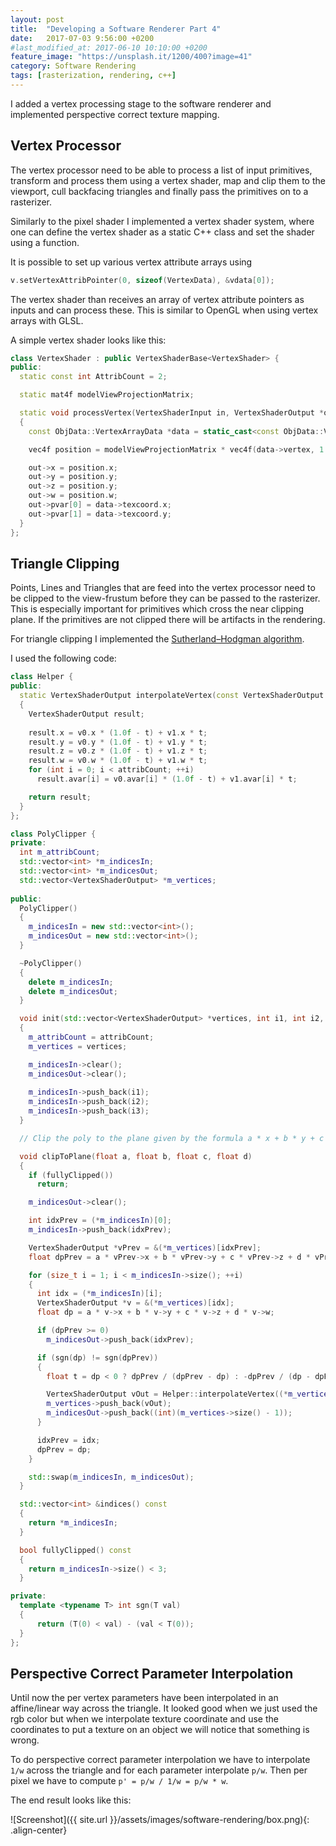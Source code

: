 ```yaml
---
layout: post
title:  "Developing a Software Renderer Part 4"
date:   2017-07-03 9:56:00 +0200
#last_modified_at: 2017-06-10 10:10:00 +0200
feature_image: "https://unsplash.it/1200/400?image=41"
category: Software Rendering
tags: [rasterization, rendering, c++]
---
```

I added a vertex processing stage to the software renderer and implemented
perspective correct texture mapping. 

<!-- more -->

## Vertex Processor

The vertex processor need to be able to process a list of input primitives,
transform and process them using a vertex shader, map and clip them to the
viewport, cull backfacing triangles and finally pass the primitives on to a
rasterizer. 

Similarly to the pixel shader I implemented a vertex shader system, where one
can define the vertex shader as a static C++ class and set the shader using a
function.

It is possible to set up various vertex attribute arrays using 

```cpp
v.setVertexAttribPointer(0, sizeof(VertexData), &vdata[0]);
```

The vertex shader than receives an array of vertex attribute pointers as inputs
and can process these. This is similar to OpenGL when using vertex arrays with
GLSL.

A simple vertex shader looks like this:

```cpp
class VertexShader : public VertexShaderBase<VertexShader> {
public:
  static const int AttribCount = 2;

  static mat4f modelViewProjectionMatrix;

  static void processVertex(VertexShaderInput in, VertexShaderOutput *out)
  {
    const ObjData::VertexArrayData *data = static_cast<const ObjData::VertexArrayData*>(in[0]);

    vec4f position = modelViewProjectionMatrix * vec4f(data->vertex, 1.0f);

    out->x = position.x;
    out->y = position.y;
    out->z = position.y;
    out->w = position.w;
    out->pvar[0] = data->texcoord.x;
    out->pvar[1] = data->texcoord.y;
  }
};
```

## Triangle Clipping

Points, Lines and Triangles that are feed into the vertex processor need to be
clipped to the view-frustum before they can be passed to the rasterizer. This is
especially important for primitives which cross the near clipping plane. If the
primitives are not clipped there will be artifacts in the rendering.

For triangle clipping I implemented the [Sutherland–Hodgman algorithm](https://en.wikipedia.org/wiki/Sutherland%E2%80%93Hodgman_algorithm).

I used the following code:

```cpp
class Helper {
public:
  static VertexShaderOutput interpolateVertex(const VertexShaderOutput &v0, const VertexShaderOutput &v1, float t, int attribCount)
  {
    VertexShaderOutput result;
    
    result.x = v0.x * (1.0f - t) + v1.x * t;
    result.y = v0.y * (1.0f - t) + v1.y * t;
    result.z = v0.z * (1.0f - t) + v1.z * t;
    result.w = v0.w * (1.0f - t) + v1.w * t;
    for (int i = 0; i < attribCount; ++i)
      result.avar[i] = v0.avar[i] * (1.0f - t) + v1.avar[i] * t;

    return result;
  }
};

class PolyClipper {
private:
  int m_attribCount;
  std::vector<int> *m_indicesIn;
  std::vector<int> *m_indicesOut;
  std::vector<VertexShaderOutput> *m_vertices;
  
public:
  PolyClipper()
  {
    m_indicesIn = new std::vector<int>();
    m_indicesOut = new std::vector<int>();
  }

  ~PolyClipper()
  {
    delete m_indicesIn;
    delete m_indicesOut;
  }

  void init(std::vector<VertexShaderOutput> *vertices, int i1, int i2, int i3, int attribCount)
  {
    m_attribCount = attribCount;
    m_vertices = vertices;

    m_indicesIn->clear();
    m_indicesOut->clear();
    
    m_indicesIn->push_back(i1);
    m_indicesIn->push_back(i2);
    m_indicesIn->push_back(i3);
  }

  // Clip the poly to the plane given by the formula a * x + b * y + c * z + d * w.

  void clipToPlane(float a, float b, float c, float d)
  {
    if (fullyClipped())
      return;

    m_indicesOut->clear();

    int idxPrev = (*m_indicesIn)[0];
    m_indicesIn->push_back(idxPrev);

    VertexShaderOutput *vPrev = &(*m_vertices)[idxPrev];
    float dpPrev = a * vPrev->x + b * vPrev->y + c * vPrev->z + d * vPrev->w;

    for (size_t i = 1; i < m_indicesIn->size(); ++i)
    {
      int idx = (*m_indicesIn)[i];
      VertexShaderOutput *v = &(*m_vertices)[idx];
      float dp = a * v->x + b * v->y + c * v->z + d * v->w;

      if (dpPrev >= 0)
        m_indicesOut->push_back(idxPrev);

      if (sgn(dp) != sgn(dpPrev))
      {
        float t = dp < 0 ? dpPrev / (dpPrev - dp) : -dpPrev / (dp - dpPrev);

        VertexShaderOutput vOut = Helper::interpolateVertex((*m_vertices)[idxPrev], (*m_vertices)[idx], t, m_attribCount);
        m_vertices->push_back(vOut);
        m_indicesOut->push_back((int)(m_vertices->size() - 1));
      }

      idxPrev = idx;
      dpPrev = dp;
    }

    std::swap(m_indicesIn, m_indicesOut);
  }

  std::vector<int> &indices() const
  {
    return *m_indicesIn;
  }

  bool fullyClipped() const
  {
    return m_indicesIn->size() < 3;
  }

private:
  template <typename T> int sgn(T val) 
  {
      return (T(0) < val) - (val < T(0));
  }
};
```

## Perspective Correct Parameter Interpolation

Until now the per vertex parameters have been interpolated in an affine/linear
way across the triangle. It looked good when we just used the rgb color but when
we interpolate texture coordinate and use the coordinates to put a texture on an
object we will notice that something is wrong.

To do perspective correct parameter interpolation we have to interpolate `1/w`
across the triangle and for each parameter interpolate `p/w`. Then per pixel we
have to compute `p' = p/w / 1/w = p/w * w`.

The end result looks like this:

![Screenshot]({{ site.url }}/assets/images/software-rendering/box.png){: .align-center}